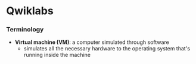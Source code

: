 # Qwiklabs

### Terminology
- __Virtual machine (VM)__: a computer simulated through software
    * simulates all the necessary hardware to the operating system that's running inside the machine
    